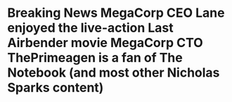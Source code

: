 # Breaking News                                                                                                                                                                                                                                 MegaCorp CEO Lane enjoyed the live-action Last Airbender movie                                                          MegaCorp CTO ThePrimeagen is a fan of The Notebook (and most other Nicholas Sparks content)  
